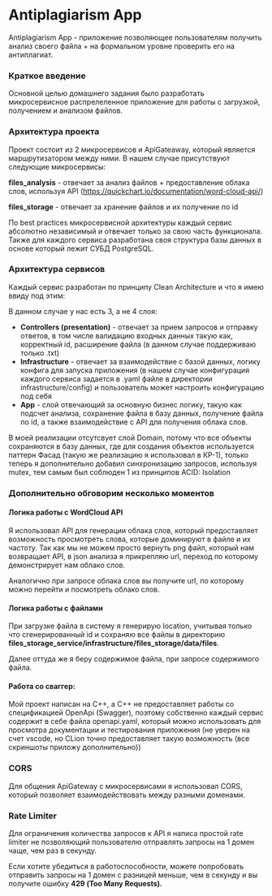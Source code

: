 # Antiplagiarism App

Antiplagiarism App - приложение позволяющее пользователям получить анализ своего файла + на формальном уровне проверить его на антиплагиат.

### Краткое введение

Основной целью домашнего задания было разработать микросервисное распрелеленное приложение для работы с загрузкой, получением и анализом файлов.

### Архитектура проекта

Проект состоит из 2 микросервисов и ApiGateaway, который является маршрутизатором между ними. 
В нашем случае присутствуют следующие микросервисы: 

**files_analysis** - отвечает за анализ файлов + предоставление облака слов, используя API (https://quickchart.io/documentation/word-cloud-api/)

**files_storage** - отвечает за хранение файлов и их получение по id

По best practices микросервисной архитектуры каждый сервис абсолютно независимый и отвечает только за свою часть функционала. Также для каждого сервиса разработана своя структура базы данных в основе который лежит СУБД PostgreSQL.

### Архитектура сервисов

Каждый сервис разработан по принципу Clean Architecture и что я имею ввиду под этим:

В данном случае у нас есть 3, а не 4 слоя:

- **Controllers (presentation)** - отвечает за прием запросов и отправку ответов, в том числе валидацию входных данных такую как, корректный id, расширение файла (в данном случае поддерживаю только .txt)
- **Infrastructure** - отвечает за взаимодействие с базой данных, логику конфига для запуска приложения (в нашем случае конфигурация каждого сервиса задается в .yaml файле в директории infrastructure/config) 
и пользователь может настроить конфигурацию под себя
- **App** - слой отвечающий за основную бизнес логику, такую как подсчет анализа, сохранение файла в базу данных, получение файла по id, а также взаимодействие с API для получения облака слов.

В моей реализации отсутсвует слой Domain, потому что все объекты сохраняются 
в базу данных, где для создания объектов используется паттерн Фасад (такую же реализацию 
я использовал в КР-1), только теперь я дополнительно добавил синхронизацию запросов, 
используя mutex, тем самым был соблюден 1 из принципов ACID: Isolation 

### Дополнительно обговорим несколько моментов

#### Логика работы с WordCloud API

Я использовал API для генерации облака слов, который предоставляет возможность просмотреть слова, которые доминируют в файле
и их частоту. Так как мы не можем просто вернуть png файл, который нам возвращает API, в json анализа я прикрепляю url, переход по которому демонстрирует нам облако слов. 

Аналогично при запросе облака слов вы получите url, по которому можно перейти и посмотреть облако слов.

#### Логика работы с файлами

При загрузке файла в систему я генерирую location, учитывая только что сгенерированный id и сохраняю все файлы в директорию **files_storage_service/infrastructure/files_storage/data/files**.

Далее оттуда же я беру содержимое файла, при запросе содержимого файла.

####  Работа со сваггер: 

Мой проект написан на C++, а С++ не предоставляет работы со спецификацией OpenApi (Swagger), поэтому собственно каждый сервис
содержит в себе файла openapi.yaml, который можно использовать для просмотра документации и тестирования приложения (не уверен на счет vscode, но CLion точно предоставляет такую возможность (все скриншоты приложу дополнительно))


### CORS

Для общения ApiGateway с микросервисами я использовал CORS, который позволяет взаимодействовать между разными доменами. 

### Rate Limiter

Для ограничения количества запросов к API я написа простой rate limiter не позволяющий пользователю отправлять запросы на 1 домен чаще, чем раз в секунду.

Если хотите убедиться в работоспособности, можете попробовать отправить запросы на 1 домен с разницей меньше, чем в секунду и вы получите ошибку **429 (Too Many Requests).**
